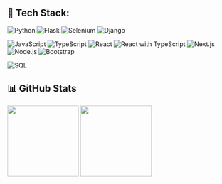 ## 🚀 Tech Stack:

![Python](https://img.shields.io/badge/Python-3776AB?style=for-the-badge&logo=python&logoColor=white)
![Flask](https://img.shields.io/badge/Flask-000000?style=for-the-badge&logo=flask&logoColor=white)
![Selenium](https://img.shields.io/badge/Selenium-43B02A?style=for-the-badge&logo=selenium&logoColor=white)
![Django](https://img.shields.io/badge/Django-092E20?style=for-the-badge&logo=django&logoColor=white)

![JavaScript](https://img.shields.io/badge/JavaScript-F7DF1E?style=for-the-badge&logo=javascript&logoColor=black)
![TypeScript](https://img.shields.io/badge/TypeScript-3178C6?style=for-the-badge&logo=typescript&logoColor=white)
![React](https://img.shields.io/badge/React-61DAFB?style=for-the-badge&logo=react&logoColor=black)
![React with TypeScript](https://img.shields.io/badge/React%20TS-3178C6?style=for-the-badge&logo=react&logoColor=61DAFB)
![Next.js](https://img.shields.io/badge/Next.js-000000?style=for-the-badge&logo=next.js&logoColor=white)
![Node.js](https://img.shields.io/badge/Node.js-339933?style=for-the-badge&logo=node.js&logoColor=white)
![Bootstrap](https://img.shields.io/badge/Bootstrap-563D7C?style=for-the-badge&logo=bootstrap&logoColor=white)


![SQL](https://img.shields.io/badge/SQL-4479A1?style=for-the-badge&logo=mysql&logoColor=white)

## 📊 GitHub Stats

<img src="https://github-readme-stats.vercel.app/api?username=7eduardocf&show_icons=true&theme=chartreuse-dark&rank_icon=default&count_private=true&hide_title=true&hide_border=false" height="160">
<img src="https://github-readme-stats.vercel.app/api/top-langs/?username=7eduardocf&layout=compact&theme=chartreuse-dark&hide_border=false" height="160">
